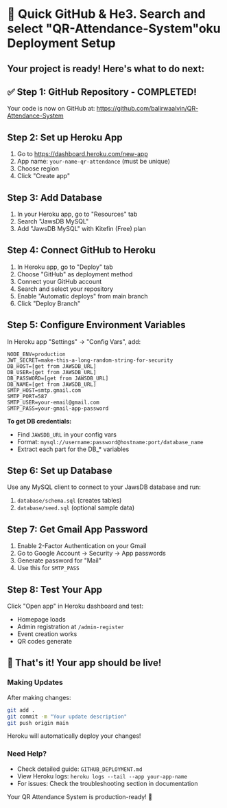 # 🚀 Quick GitHub & He3. Search and select "QR-Attendance-System"oku Deployment Setup

## Your project is ready! Here's what to do next:

## ✅ Step 1: GitHub Repository - COMPLETED!
Your code is now on GitHub at: https://github.com/balirwaalvin/QR-Attendance-System

## Step 2: Set up Heroku App
1. Go to https://dashboard.heroku.com/new-app
2. App name: `your-name-qr-attendance` (must be unique)
3. Choose region
4. Click "Create app"

## Step 3: Add Database
1. In your Heroku app, go to "Resources" tab
2. Search "JawsDB MySQL"
3. Add "JawsDB MySQL" with Kitefin (Free) plan

## Step 4: Connect GitHub to Heroku
1. In Heroku app, go to "Deploy" tab
2. Choose "GitHub" as deployment method
3. Connect your GitHub account
4. Search and select your repository
5. Enable "Automatic deploys" from main branch
6. Click "Deploy Branch"

## Step 5: Configure Environment Variables
In Heroku app "Settings" → "Config Vars", add:

```
NODE_ENV=production
JWT_SECRET=make-this-a-long-random-string-for-security
DB_HOST=[get from JAWSDB_URL]
DB_USER=[get from JAWSDB_URL]  
DB_PASSWORD=[get from JAWSDB_URL]
DB_NAME=[get from JAWSDB_URL]
SMTP_HOST=smtp.gmail.com
SMTP_PORT=587
SMTP_USER=your-email@gmail.com
SMTP_PASS=your-gmail-app-password
```

**To get DB credentials:**
- Find `JAWSDB_URL` in your config vars
- Format: `mysql://username:password@hostname:port/database_name`
- Extract each part for the DB_* variables

## Step 6: Set up Database
Use any MySQL client to connect to your JawsDB database and run:
1. `database/schema.sql` (creates tables)
2. `database/seed.sql` (optional sample data)

## Step 7: Get Gmail App Password
1. Enable 2-Factor Authentication on your Gmail
2. Go to Google Account → Security → App passwords
3. Generate password for "Mail"
4. Use this for `SMTP_PASS`

## Step 8: Test Your App
Click "Open app" in Heroku dashboard and test:
- Homepage loads
- Admin registration at `/admin-register`
- Event creation works
- QR codes generate

## 🎉 That's it! Your app should be live!

### Making Updates
After making changes:
```bash
git add .
git commit -m "Your update description"
git push origin main
```
Heroku will automatically deploy your changes!

### Need Help?
- Check detailed guide: `GITHUB_DEPLOYMENT.md`
- View Heroku logs: `heroku logs --tail --app your-app-name`
- For issues: Check the troubleshooting section in documentation

Your QR Attendance System is production-ready! 🚀
